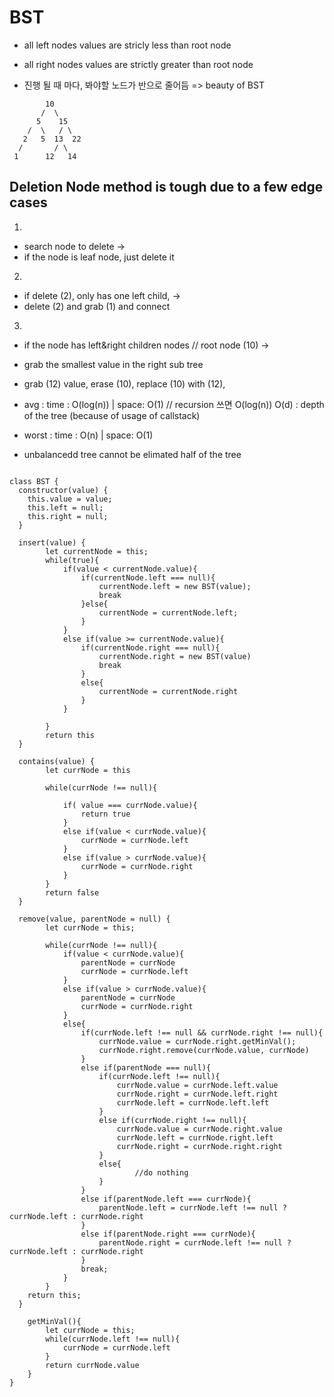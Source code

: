 # BST 

- all left nodes values are stricly less than root node
- all right nodes values are strictly greater than root node

- 진행 될 때 마다, 봐야할 노드가 반으로 줄어듬 => beauty of BST
```
        10
       /  \
      5    15
    /  \   / \
   2   5  13  22
  /       / \
 1      12   14

```
## Deletion Node method is tough due to a few edge cases

1.
- search node to delete -> 
- if the node is leaf node, just delete it

2.
- if delete (2), only has one left child, -> 
- delete (2) and grab (1) and connect

3.
- if the node has left&right children nodes // root node (10) ->
- grab the smallest value in the right sub tree
- grab (12) value, erase (10), replace (10) with (12), 


- avg   : time : O(log(n))  |   space: O(1) // recursion 쓰면 O(log(n)) O(d) : depth of the tree (because of usage of callstack)
- worst : time : O(n)       |   space: O(1)
- unbalancedd tree cannot be elimated half of the tree

```

class BST {
  constructor(value) {
    this.value = value;
    this.left = null;
    this.right = null;
  }

  insert(value) {
		let currentNode = this;
		while(true){
			if(value < currentNode.value){
				if(currentNode.left === null){
					currentNode.left = new BST(value);
					break
				}else{
					currentNode = currentNode.left;
				}
			}
			else if(value >= currentNode.value){
				if(currentNode.right === null){
					currentNode.right = new BST(value)
					break
				}
				else{
					currentNode = currentNode.right
				}
			}
			
		}
		return this
  }

  contains(value) {
		let currNode = this
		
		while(currNode !== null){
			
			if( value === currNode.value){
				return true
			}
			else if(value < currNode.value){
				currNode = currNode.left
			}
			else if(value > currNode.value){
				currNode = currNode.right
			}
		}
		return false
  }

  remove(value, parentNode = null) {
		let currNode = this;
		
		while(currNode !== null){
			if(value < currNode.value){
				parentNode = currNode
				currNode = currNode.left
			}
			else if(value > currNode.value){
				parentNode = currNode
				currNode = currNode.right
			}
			else{
				if(currNode.left !== null && currNode.right !== null){
					currNode.value = currNode.right.getMinVal();
					currNode.right.remove(currNode.value, currNode)
				}
				else if(parentNode === null){
					if(currNode.left !== null){
						currNode.value = currNode.left.value
						currNode.right = currNode.left.right
						currNode.left = currNode.left.left
					}
					else if(currNode.right !== null){
						currNode.value = currNode.right.value
						currNode.left = currNode.right.left
						currNode.right = currNode.right.right
					}
					else{
							//do nothing
					}
				}
				else if(parentNode.left === currNode){
					parentNode.left = currNode.left !== null ? currNode.left : currNode.right
				}
				else if(parentNode.right === currNode){
					parentNode.right = currNode.left !== null ? currNode.left : currNode.right
				}
				break;
			}
		}
    return this;
  }
	
	getMinVal(){
		let currNode = this;
		while(currNode.left !== null){
			currNode = currNode.left
		}
		return currNode.value
	}
}

```